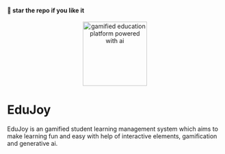 #### 🌟 star the repo if you like it

<div align=center>
  <img src="https://github.com/kanugurajesh/EduJoy/assets/77529419/62dd0b07-f95b-4d19-8221-bf65bc3cace6" alt="gamified education platform powered with ai" width=150 height=150>
</div>

# EduJoy

EduJoy is an gamified student learning management system which aims to make learning fun and easy with help of interactive elements, gamification and generative ai.
